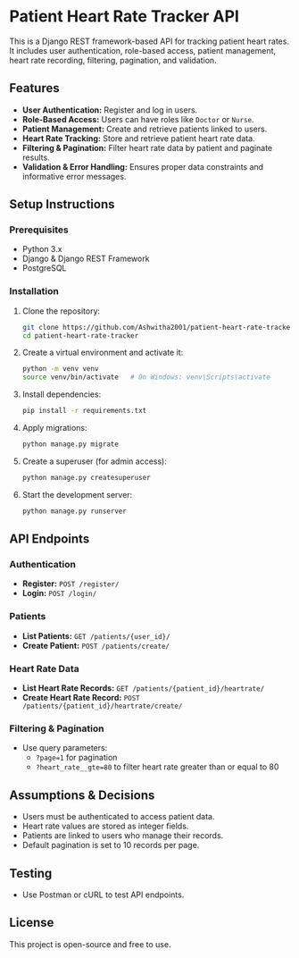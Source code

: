 # Patient Heart Rate Tracker API

This is a Django REST framework-based API for tracking patient heart rates. It includes user authentication, role-based access, patient management, heart rate recording, filtering, pagination, and validation.

## Features
- **User Authentication:** Register and log in users.
- **Role-Based Access:** Users can have roles like `Doctor` or `Nurse`.
- **Patient Management:** Create and retrieve patients linked to users.
- **Heart Rate Tracking:** Store and retrieve patient heart rate data.
- **Filtering & Pagination:** Filter heart rate data by patient and paginate results.
- **Validation & Error Handling:** Ensures proper data constraints and informative error messages.

## Setup Instructions

### Prerequisites
- Python 3.x
- Django & Django REST Framework
- PostgreSQL

### Installation
1. Clone the repository:
   ```sh
   git clone https://github.com/Ashwitha2001/patient-heart-rate-tracker.git
   cd patient-heart-rate-tracker
   ```

2. Create a virtual environment and activate it:
   ```sh
   python -m venv venv
   source venv/bin/activate   # On Windows: venv\Scripts\activate
   ```

3. Install dependencies:
   ```sh
   pip install -r requirements.txt
   ```

4. Apply migrations:
   ```sh
   python manage.py migrate
   ```

5. Create a superuser (for admin access):
   ```sh
   python manage.py createsuperuser
   ```

6. Start the development server:
   ```sh
   python manage.py runserver
   ```

## API Endpoints

### Authentication
- **Register:** `POST /register/`
- **Login:** `POST /login/`

### Patients
- **List Patients:** `GET /patients/{user_id}/`
- **Create Patient:** `POST /patients/create/`

### Heart Rate Data
- **List Heart Rate Records:** `GET /patients/{patient_id}/heartrate/`
- **Create Heart Rate Record:** `POST /patients/{patient_id}/heartrate/create/`

### Filtering & Pagination
- Use query parameters:
  - `?page=1` for pagination
  - `?heart_rate__gte=80` to filter heart rate greater than or equal to 80

## Assumptions & Decisions
- Users must be authenticated to access patient data.
- Heart rate values are stored as integer fields.
- Patients are linked to users who manage their records.
- Default pagination is set to 10 records per page.

## Testing
- Use Postman or cURL to test API endpoints.

## License
This project is open-source and free to use.
